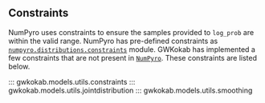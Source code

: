 ## Constraints

NumPyro uses constraints to ensure the samples provided to `log_prob` are within the valid range. NumPyro has pre-defined constraints as [`numpyro.distributions.constraints`](https://num.pyro.ai/en/stable/distributions.html#constraints) module. GWKokab has implemented a few constraints that are not present in [`NumPyro`](https://num.pyro.ai/en/stable/index.html). These constraints are listed below.

::: gwkokab.models.utils.constraints
::: gwkokab.models.utils.jointdistribution
::: gwkokab.models.utils.smoothing
